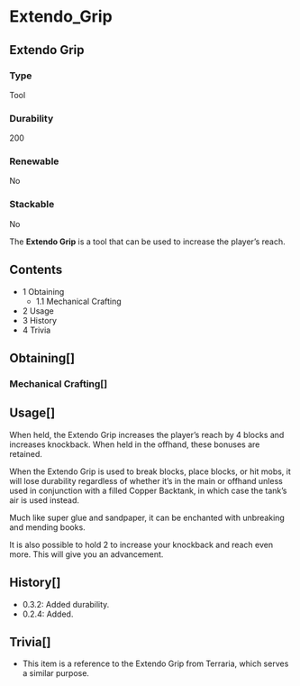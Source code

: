 # Extendo_Grip

## Extendo Grip

### Type

Tool

### Durability

200

### Renewable

No

### Stackable

No

The **Extendo Grip** is a tool that can be used to increase the player’s reach.

## Contents

- 1 Obtaining
    - 1.1 Mechanical Crafting
- 2 Usage
- 3 History
- 4 Trivia

## Obtaining[]

### Mechanical Crafting[]

## Usage[]

When held, the Extendo Grip increases the player’s reach by 4 blocks and increases knockback. When held in the offhand, these bonuses are retained.

When the Extendo Grip is used to break blocks, place blocks, or hit mobs, it will lose durability regardless of whether it’s in the main or offhand unless used in conjunction with a filled Copper Backtank, in which case the tank’s air is used instead.

Much like super glue and sandpaper, it can be enchanted with unbreaking and mending books.

It is also possible to hold 2 to increase your knockback and reach even more. This will give you an advancement.

## History[]

- 0.3.2: Added durability.
- 0.2.4: Added.

## Trivia[]

- This item is a reference to the Extendo Grip from Terraria, which serves a similar purpose.